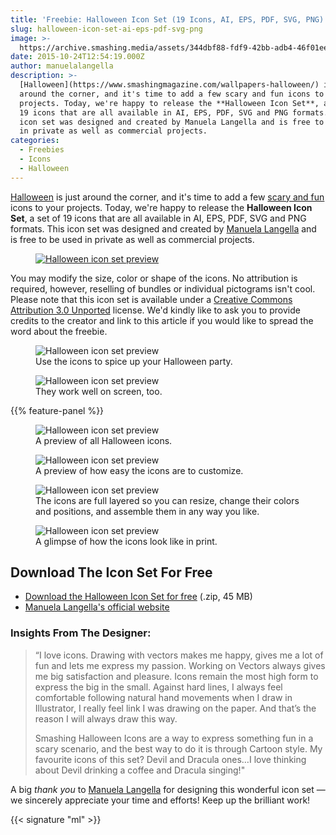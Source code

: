 ```yaml
---
title: 'Freebie: Halloween Icon Set (19 Icons, AI, EPS, PDF, SVG, PNG)'
slug: halloween-icon-set-ai-eps-pdf-svg-png
image: >-
  https://archive.smashing.media/assets/344dbf88-fdf9-42bb-adb4-46f01eedd629/ea79755d-a52b-43a1-993a-545200bc6dea/halloween-icon-preview-01.png
date: 2015-10-24T12:54:19.000Z
author: manuelalangella
description: >-
  [Halloween](https://www.smashingmagazine.com/wallpapers-halloween/) is just
  around the corner, and it's time to add a few scary and fun icons to your
  projects. Today, we're happy to release the **Halloween Icon Set**, a set of
  19 icons that are all available in AI, EPS, PDF, SVG and PNG formats. This
  icon set was designed and created by Manuela Langella and is free to be used
  in private as well as commercial projects.
categories:
  - Freebies
  - Icons
  - Halloween
---
```

<a href="https://www.smashingmagazine.com/wallpapers-halloween/">Halloween</a> is just around the corner, and it's time to add a few <a href="https://www.smashingmagazine.com/2016/10/best-of-halloween-all-things-spooky/">scary and fun</a> icons to your projects. Today, we're happy to release the <strong>Halloween Icon Set</strong>, a set of 19 icons that are all available in AI, EPS, PDF, SVG and PNG formats. This icon set was designed and created by <a href="https://manuelalangella.com/">Manuela Langella</a> and is free to be used in private as well as commercial projects.

<figure><a href="https://smashingmagazine.com/provide/Freebies/2015_halloween-icon-set.zip"><img loading="lazy" decoding="async" src="https://archive.smashing.media/assets/344dbf88-fdf9-42bb-adb4-46f01eedd629/ea79755d-a52b-43a1-993a-545200bc6dea/halloween-icon-preview-01.png" alt="Halloween icon set preview" /></a></figure>

You may modify the size, color or shape of the icons. No attribution is required, however, reselling of bundles or individual pictograms isn't cool. Please note that this icon set is available under a <a href="https://creativecommons.org/licenses/by/3.0/">Creative Commons Attribution 3.0 Unported</a> license. We'd kindly like to ask you to provide credits to the creator and link to this article if you would like to spread the word about the freebie.

<figure><img loading="lazy" decoding="async" src="https://archive.smashing.media/assets/344dbf88-fdf9-42bb-adb4-46f01eedd629/8d514971-14f6-4d34-8b68-32d49f401548/halloween-icon-preview-04.png" alt="Halloween icon set preview" /><figcaption>Use the icons to spice up your Halloween party.</figcaption></figure>

<figure><img loading="lazy" decoding="async" src="https://archive.smashing.media/assets/344dbf88-fdf9-42bb-adb4-46f01eedd629/f082f724-ce70-47a4-9553-817893fb5781/halloween-icon-preview-06.jpg" alt="Halloween icon set preview" /><figcaption>They work well on screen, too.</figcaption></figure>

{{% feature-panel %}}

<figure><img loading="lazy" decoding="async" src="https://archive.smashing.media/assets/344dbf88-fdf9-42bb-adb4-46f01eedd629/267bdfc3-091d-42a2-b582-081eafd33e14/halloween-icon-preview-00.png" alt="Halloween icon set preview" /><figcaption>A preview of all Halloween icons.</figcaption></figure>

<figure><img loading="lazy" decoding="async" src="https://archive.smashing.media/assets/344dbf88-fdf9-42bb-adb4-46f01eedd629/12a330b9-bb42-4f06-947a-464c5027b645/halloween-icon-preview-02.jpg" alt="Halloween icon set preview" /><figcaption>A preview of how easy the icons are to customize.</figcaption></figure>

<figure><img loading="lazy" decoding="async" src="https://archive.smashing.media/assets/344dbf88-fdf9-42bb-adb4-46f01eedd629/e9137c37-8136-4acc-8eab-dbbdb24ddc14/halloween-icon-preview-03.jpg" alt="Halloween icon set preview" /><figcaption>The icons are full layered so you can resize, change their colors and positions, and assemble them in any way you like.</figcaption></figure>

<figure><img loading="lazy" decoding="async" src="https://archive.smashing.media/assets/344dbf88-fdf9-42bb-adb4-46f01eedd629/be17aafb-c8bc-4c5b-9556-f70d740b9709/halloween-icon-preview-05.jpg" alt="Halloween icon set preview" /><figcaption>A glimpse of how the icons look like in print.</figcaption></figure>

## Download The Icon Set For Free

*   [Download the Halloween Icon Set for free](https://smashingmagazine.com/provide/Freebies/2015_halloween-icon-set.zip) (.zip, 45 MB)
*   [Manuela Langella's official website](https://manuelalangella.com/)

### Insights From The Designer:

<blockquote>“I love icons. Drawing with vectors makes me happy, gives me a lot of fun and lets me express my passion. Working on Vectors always gives me big satisfaction and pleasure. Icons remain the most high form to express the big in the small. Against hard lines, I always feel comfortable following natural hand movements when I draw in Illustrator, I really feel link I was drawing on the paper. And that’s the reason I will always draw this way.

Smashing Halloween Icons are a way to express something fun in a scary scenario, and the best way to do it is through Cartoon style. My favourite icons of this set? Devil and Dracula ones…I love thinking about Devil drinking a coffee and Dracula singing!"</blockquote>

A big <em>thank you</em> to <a href="https://manuelalangella.com/">Manuela Langella</a> for designing this wonderful icon set — we sincerely appreciate your time and efforts! Keep up the brilliant work!

{{< signature "ml" >}}

